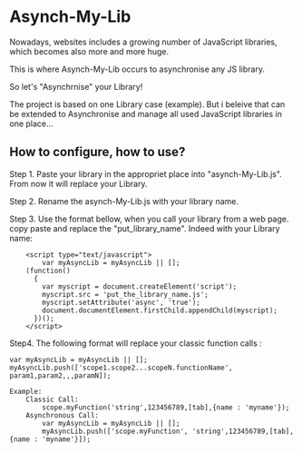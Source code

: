 Asynch-My-Lib
=============

Nowadays, websites includes a growing number of JavaScript libraries, which becomes also more and more huge. 

This is where Asynch-My-Lib occurs to asynchronise any JS library.

So let's "Asynchrnise" your Library!

The project is based on one Library case (example). But i beleive that can be extended to Asynchronise and manage all used JavaScript libraries in one place... 


How to configure, how to use?
-----------------------------
Step 1. Paste your library in the appropriet place into "asynch-My-Lib.js". From now it will replace your Library.

Step 2. Rename the asynch-My-Lib.js with your library name.

Step 3. Use the format bellow, when you call your library from a web page. copy paste and replace the "put_library_name". Indeed with your Library name:

		<script type="text/javascript">
			var myAsyncLib = myAsyncLib || [];
		(function() 
		  {
			var myscript = document.createElement('script');
			myscript.src = 'put_the_library_name.js';
			myscript.setAttribute('async', 'true');
			document.documentElement.firstChild.appendChild(myscript);
		  })();
		</script>

Step4. The following format will replace your classic function calls : 

	var myAsyncLib = myAsyncLib || [];
 	myAsyncLib.push(['scope1.scope2...scopeN.functionName', param1,param2,,,paramN]);
 	
	Example:
		Classic Call:
			scope.myFunction('string',123456789,[tab],{name : 'myname'});
		Asynchronous Call:
			var myAsyncLib = myAsyncLib || [];
			myAsyncLib.push(['scope.myFunction', 'string',123456789,[tab],{name : 'myname'}]);

